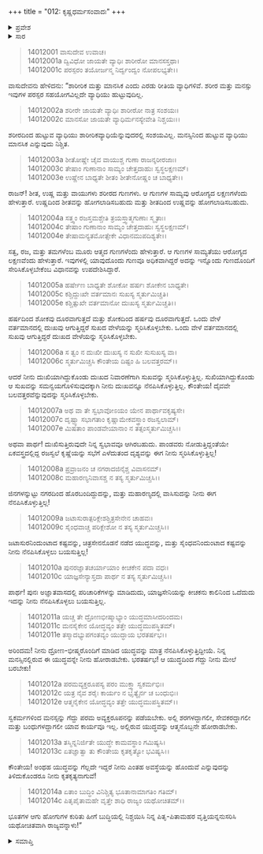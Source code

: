 +++
title = "012: ಕೃಷ್ಣಧರ್ಮಸಂವಾದಃ"
+++

<details><summary>ಪ್ರವೇಶ</summary>


।।   ಓಂ ಓಂ ನಮೋ ನಾರಾಯಣಾಯ।।   ಶ್ರೀ ವೇದವ್ಯಾಸಾಯ ನಮಃ ।।

ಶ್ರೀ ಕೃಷ್ಣದ್ವೈಪಾಯನ ವೇದವ್ಯಾಸ ವಿರಚಿತ  

**ಶ್ರೀ ಮಹಾಭಾರತ**

**ಅಶ್ವಮೇಧಿಕ ಪರ್ವ**

**ಅಶ್ವಮೇಧಿಕ ಪರ್ವ**

**ಅಧ್ಯಾಯ 12**


</details>

<details><summary>ಸಾರ</summary>

ತನ್ನೊಳಗಿರುವ ಮಾನಸಿಕ ಯುದ್ಧವನ್ನು ಗೆಲ್ಲಬೇಕೆಂದು ಯುಧಿಷ್ಠಿರನಿಗೆ ಕೃಷ್ಣನು ಹೇಳಿದುದು (1-14).


</details>




> 14012001 ವಾಸುದೇವ ಉವಾಚ।  
14012001a ದ್ವಿವಿಧೋ ಜಾಯತೇ ವ್ಯಾಧಿಃ ಶಾರೀರೋ ಮಾನಸಸ್ತಥಾ।  
14012001c ಪರಸ್ಪರಂ ತಯೋರ್ಜನ್ಮ ನಿರ್ದ್ವಂದ್ವಂ ನೋಪಲಭ್ಯತೇ।।

ವಾಸುದೇವನು ಹೇಳಿದನು: “ಶಾರೀರಿಕ ಮತ್ತು ಮಾನಸಿಕ ಎಂದು ಎರಡು ರೀತಿಯ ವ್ಯಾಧಿಗಳಿವೆ. ಶರೀರ ಮತ್ತು ಮನಸ್ಸು ಇವುಗಳ ಪರಸ್ಪರ ಸಹಯೋಗವಿಲ್ಲದೇ ವ್ಯಾಧಿಯು ಹುಟ್ಟುವುದಿಲ್ಲ.

> 14012002a ಶರೀರೇ ಜಾಯತೇ ವ್ಯಾಧಿಃ ಶಾರೀರೋ ನಾತ್ರ ಸಂಶಯಃ।  
14012002c ಮಾನಸೋ ಜಾಯತೇ ವ್ಯಾಧಿರ್ಮನಸ್ಯೇವೇತಿ ನಿಶ್ಚಯಃ।।

ಶರೀರದಿಂದ ಹುಟ್ಟುವ ವ್ಯಾಧಿಯು ಶಾರೀರಿಕವ್ಯಾಧಿಯೆನ್ನುವುದರಲ್ಲಿ ಸಂಶಯವಿಲ್ಲ. ಮನಸ್ಸಿನಿಂದ ಹುಟ್ಟುವ ವ್ಯಾಧಿಯು ಮಾನಸಿಕ ಎನ್ನುವುದು ನಿಶ್ಚಿತ.

> 14012003a ಶೀತೋಷ್ಣೇ ಚೈವ ವಾಯುಶ್ಚ ಗುಣಾ ರಾಜನ್ಶರೀರಜಾಃ।  
14012003c ತೇಷಾಂ ಗುಣಾನಾಂ ಸಾಮ್ಯಂ ಚೇತ್ತದಾಹುಃ ಸ್ವಸ್ಥಲಕ್ಷಣಮ್।  
14012003e ಉಷ್ಣೇನ ಬಾಧ್ಯತೇ ಶೀತಂ ಶೀತೇನೋಷ್ಣಂ ಚ ಬಾಧ್ಯತೇ।।

ರಾಜನ್! ಶೀತ, ಉಷ್ಣ ಮತ್ತು ವಾಯುಗಳು ಶರೀರದ ಗುಣಗಳು. ಆ ಗುಣಗಳ ಸಾಮ್ಯವು ಆರೋಗ್ಯದ ಲಕ್ಷಣಗಳೆಂದು ಹೇಳುತ್ತಾರೆ. ಉಷ್ಣದಿಂದ ಶೀತವನ್ನು ಹೋಗಲಾಡಿಸಬಹುದು ಮತ್ತು ಶೀತದಿಂದ ಉಷ್ಣವನ್ನು ಹೋಗಲಾಡಿಸಬಹುದು.

> 14012004a ಸತ್ತ್ವಂ ರಜಸ್ತಮಶ್ಚೇತಿ ತ್ರಯಸ್ತ್ವಾತ್ಮಗುಣಾಃ ಸ್ಮೃತಾಃ।  
14012004c ತೇಷಾಂ ಗುಣಾನಾಂ ಸಾಮ್ಯಂ ಚೇತ್ತದಾಹುಃ ಸ್ವಸ್ಥಲಕ್ಷಣಮ್।  
14012004e ತೇಷಾಮನ್ಯತಮೋತ್ಸೇಕೇ ವಿಧಾನಮುಪದಿಶ್ಯತೇ।।

ಸತ್ವ, ರಜ, ಮತ್ತು ತಮಗಳೆಂಬ ಮೂರು ಆತ್ಮದ ಗುಣಗಳೆಂದು ಹೇಳುತ್ತಾರೆ. ಆ ಗುಣಗಳ ಸಾಮ್ಯತೆಯು ಆರೋಗ್ಯದ ಲಕ್ಷಣವೆಂದು ಹೇಳುತ್ತಾರೆ. ಇವುಗಳಲ್ಲಿ ಯಾವುದೊಂದು ಗುಣವೂ ಅಧಿಕವಾಗಿದ್ದರೆ ಅದನ್ನು ಇನ್ನೊಂದು ಗುಣದೊಂದಿಗೆ ಸೇರಿಸಿಕೊಳ್ಳಬೇಕೆಂಬ ವಿಧಾನವನ್ನು ಉಪದೇಶಿಸಿದ್ದಾರೆ.

> 14012005a ಹರ್ಷೇಣ ಬಾಧ್ಯತೇ ಶೋಕೋ ಹರ್ಷಃ ಶೋಕೇನ ಬಾಧ್ಯತೇ।  
14012005c ಕಶ್ಚಿದ್ದುಃಖೇ ವರ್ತಮಾನಃ ಸುಖಸ್ಯ ಸ್ಮರ್ತುಮಿಚ್ಚತಿ।  
14012005e ಕಶ್ಚಿತ್ಸುಖೇ ವರ್ತಮಾನೋ ದುಃಖಸ್ಯ ಸ್ಮರ್ತುಮಿಚ್ಚತಿ।।

ಹರ್ಷದಿಂದ ಶೋಕವು ದೂರವಾಗುತ್ತದೆ ಮತ್ತು ಶೋಕದಿಂದ ಹರ್ಷವು ದೂರವಾಗುತ್ತದೆ. ಒಂದು ವೇಳೆ ವರ್ತಮಾನದಲ್ಲಿ ದುಃಖವು ಆಗುತ್ತಿದ್ದರೆ ಸುಖದ ವೇಳೆಯನ್ನು ಸ್ಮರಿಸಿಕೊಳ್ಳಬೇಕು. ಒಂದು ವೇಳೆ ವರ್ತಮಾನದಲ್ಲಿ ಸುಖವು ಆಗುತ್ತಿದ್ದರೆ ದುಃಖದ ವೇಳೆಯನ್ನು ಸ್ಮರಿಸಿಕೊಳ್ಳಬೇಕು.

> 14012006a ಸ ತ್ವಂ ನ ದುಃಖೀ ದುಃಖಸ್ಯ ನ ಸುಖೀ ಸುಸುಖಸ್ಯ ವಾ।  
14012006c ಸ್ಮರ್ತುಮಿಚ್ಚಸಿ ಕೌಂತೇಯ ದಿಷ್ಟಂ ಹಿ ಬಲವತ್ತರಮ್।।

ಆದರೆ ನೀನು ದುಃಖಿಯಾಗಿದ್ದುಕೊಂಡು ದುಃಖದ ನಿವಾರಣೆಗಾಗಿ ಸುಖವನ್ನು ಸ್ಮರಿಸಿಕೊಳ್ಳುತ್ತಿಲ್ಲ. ಸುಖಿಯಾಗಿದ್ದುಕೊಂಡು ಆ ಸುಖವನ್ನು ಸಮನ್ವಯಗೊಳಿಸುವುದಕ್ಕಾಗಿ ನೀನು ದುಃಖವನ್ನೂ ನೆನಪಿಸಿಕೊಳ್ಳುತ್ತಿಲ್ಲ. ಕೌಂತೇಯ! ದೈವವೇ ಬಲವತ್ತರವೆನ್ನುವುದನ್ನು ಸ್ಮರಿಸಿಕೊಳ್ಳಬೇಕು.

> 14012007a ಅಥ ವಾ ತೇ ಸ್ವಭಾವೋಽಯಂ ಯೇನ ಪಾರ್ಥಾವಕೃಷ್ಯಸೇ।  
14012007c ದೃಷ್ಟ್ವಾ ಸಭಾಗತಾಂ ಕೃಷ್ಣಾಮೇಕವಸ್ತ್ರಾಂ ರಜಸ್ವಲಾಮ್।  
14012007e ಮಿಷತಾಂ ಪಾಂಡವೇಯಾನಾಂ ನ ತತ್ಸಂಸ್ಮರ್ತುಮಿಚ್ಚಸಿ।।

ಅಥವಾ ಪಾರ್ಥ! ದುಃಖಿಸುತ್ತಿರುವುದೇ ನಿನ್ನ ಸ್ವಭಾವವೂ ಆಗಿರಬಹುದು. ಪಾಂಡವರು ನೋಡುತ್ತಿದ್ದಂತೆಯೇ ಏಕವಸ್ತ್ರದಲ್ಲಿದ್ದ ರಜಸ್ವಲೆ ಕೃಷ್ಣೆಯನ್ನು ಸಭೆಗೆ ಎಳೆದುತಂದ ದೃಶ್ಯವನ್ನು ಈಗ ನೀನು ಸ್ಮರಿಸಿಕೊಳ್ಳುತ್ತಿಲ್ಲ!

> 14012008a ಪ್ರವ್ರಾಜನಂ ಚ ನಗರಾದಜಿನೈಶ್ಚ ವಿವಾಸನಮ್।  
14012008c ಮಹಾರಣ್ಯನಿವಾಸಶ್ಚ ನ ತಸ್ಯ ಸ್ಮರ್ತುಮಿಚ್ಚಸಿ।।

ಜಿನಗಳನ್ನುಟ್ಟು ನಗರದಿಂದ ಹೊರಬಂದಿದ್ದುದನ್ನು, ಮತ್ತು ಮಹಾರಣ್ಯದಲ್ಲಿ ವಾಸಿಸುದನ್ನು ನೀನು ಈಗ ನೆನಪಿಸಿಕೊಳ್ಳುತ್ತಿಲ್ಲ!

> 14012009a ಜಟಾಸುರಾತ್ಪರಿಕ್ಲೇಶಶ್ಚಿತ್ರಸೇನೇನ ಚಾಹವಃ।  
14012009c ಸೈಂಧವಾಚ್ಚ ಪರಿಕ್ಲೇಶೋ ನ ತಸ್ಯ ಸ್ಮರ್ತುಮಿಚ್ಚಸಿ।।

ಜಟಾಸುರನಿಂದುಂಟಾದ ಕಷ್ಟವನ್ನು, ಚಿತ್ರಸೇನನೊಡನೆ ನಡೆದ ಯುದ್ಧವನ್ನು, ಮತ್ತು ಸೈಂಧವನಿಂದುಂಟಾದ ಕಷ್ಟವನ್ನು ನೀನು ನೆನಪಿಸಿಕೊಳ್ಳಲು ಬಯಸುತ್ತಿಲ್ಲ!

> 14012010a ಪುನರಜ್ಞಾತಚರ್ಯಾಯಾಂ ಕೀಚಕೇನ ಪದಾ ವಧಃ।  
14012010c ಯಾಜ್ಞಸೇನ್ಯಾಸ್ತದಾ ಪಾರ್ಥ ನ ತಸ್ಯ ಸ್ಮರ್ತುಮಿಚ್ಚಸಿ।।

ಪಾರ್ಥ! ಪುನಃ ಅಜ್ಞಾತವಾಸದಲ್ಲಿ ಪರಿಚಾರಿಕೆಗಳನ್ನು ಮಾಡಿದುದು, ಯಾಜ್ಞಸೇನಿಯನ್ನು ಕೀಚಕನು ಕಾಲಿನಿಂದ ಒದೆದುದು ಇದನ್ನು ನೀನು ನೆನಪಿಸಿಕೊಳ್ಳಲು ಬಯಸುತ್ತಿಲ್ಲ.

> 14012011a ಯಚ್ಚ ತೇ ದ್ರೋಣಭೀಷ್ಮಾಭ್ಯಾಂ ಯುದ್ಧಮಾಸೀದರಿಂದಮ।  
14012011c ಮನಸೈಕೇನ ಯೋದ್ಧವ್ಯಂ ತತ್ತೇ ಯುದ್ಧಮುಪಸ್ಥಿತಮ್।  
14012011e ತಸ್ಮಾದಭ್ಯುಪಗಂತವ್ಯಂ ಯುದ್ಧಾಯ ಭರತರ್ಷಭ।।

ಅರಿಂದಮ! ನೀನು ದ್ರೋಣ-ಭೀಷ್ಮರೊಂದಿಗೆ ಮಾಡಿದ ಯುದ್ಧವನ್ನು ಮಾತ್ರ ನೆನಪಿಸಿಕೊಳ್ಳುತ್ತಿದ್ದೀಯೆ. ನಿನ್ನ ಮನಸ್ಸಿನಲ್ಲಿರುವ ಈ ಯುದ್ಧವನ್ನೇ ನೀನು ಹೋರಾಡಬೇಕು. ಭರತರ್ಷಭ! ಆ ಯುದ್ಧದಿಂದ ಗೆದ್ದು ನೀನು ಮೇಲೆ ಬರಬೇಕು!

> 14012012a ಪರಮವ್ಯಕ್ತರೂಪಸ್ಯ ಪರಂ ಮುಕ್ತ್ವಾ ಸ್ವಕರ್ಮಭಿಃ।  
14012012c ಯತ್ರ ನೈವ ಶರೈಃ ಕಾರ್ಯಂ ನ ಭೃತ್ಯೈರ್ನ ಚ ಬಂಧುಭಿಃ।  
14012012e ಆತ್ಮನೈಕೇನ ಯೋದ್ಧವ್ಯಂ ತತ್ತೇ ಯುದ್ಧಮುಪಸ್ಥಿತಮ್।।

ಸ್ವಕರ್ಮಗಳಿಂದ ಮನಸ್ಸನ್ನು ಗೆದ್ದು ಪರಮ ಅವ್ಯಕ್ತರೂಪನನ್ನು ಪಡೆಯಬೇಕು. ಅಲ್ಲಿ ಶರಗಳದ್ದಾಗಲೀ, ಸೇವಕರದ್ದಾಗಲೀ ಮತ್ತು ಬಂಧುಗಳದ್ದಾಗಲೀ ಯಾವ ಕಾರ್ಯವೂ ಇಲ್ಲ. ಅಲ್ಲಿರುವ ಯುದ್ಧವನ್ನು ಆತ್ಮನೊಬ್ಬನೇ ಹೋರಾಡಬೇಕು.

> 14012013a ತಸ್ಮಿನ್ನನಿರ್ಜಿತೇ ಯುದ್ಧೇ ಕಾಮವಸ್ಥಾಂ ಗಮಿಷ್ಯಸಿ।  
14012013c ಏತಜ್ಞಾತ್ವಾ ತು ಕೌಂತೇಯ ಕೃತಕೃತ್ಯೋ ಭವಿಷ್ಯಸಿ।।

ಕೌಂತೇಯ! ಅಂಥಹ ಯುದ್ಧವನ್ನು ಗೆಲ್ಲದೇ ಇದ್ದರೆ ನೀನು ಎಂತಹ ಅವಸ್ಥೆಯನ್ನು ಹೊಂದುವೆ ಎನ್ನುವುದನ್ನು ತಿಳಿದುಕೊಂಡರೂ ನೀನು ಕೃತಕೃತ್ಯನಾಗುವೆ!

> 14012014a ಏತಾಂ ಬುದ್ಧಿಂ ವಿನಿಶ್ಚಿತ್ಯ ಭೂತಾನಾಮಾಗತಿಂ ಗತಿಮ್।  
14012014c ಪಿತೃಪೈತಾಮಹೇ ವೃತ್ತೇ ಶಾಧಿ ರಾಜ್ಯಂ ಯಥೋಚಿತಮ್।।

ಭೂತಗಳ ಆಗು ಹೋಗುಗಳ ಕುರಿತು ಹೀಗೆ ಬುದ್ಧಿಯಲ್ಲಿ ನಿಶ್ಚಯಿಸಿ ನಿನ್ನ ಪಿತೃ-ಪಿತಾಮಹರ ವೃತ್ತಿಯನ್ನನುಸರಿಸಿ ಯಥೋಚಿತವಾಗಿ ರಾಜ್ಯವನ್ನಾಳು!”




<details><summary>ಸಮಾಪ್ತಿ</summary>



ಇತಿ ಶ್ರೀಮಹಾಭಾರತೇ ಅಶ್ವಮೇಧಿಕಪರ್ವಣಿ ಕೃಷ್ಣಧರ್ಮಸಂವಾದೇ ದ್ವಾದಶೋಽಧ್ಯಾಯಃ।।  
ಇದು ಶ್ರೀಮಹಾಭಾರತದಲ್ಲಿ ಅಶ್ವಮೇಧಿಕಪರ್ವದಲ್ಲಿ ಕೃಷ್ಣಧರ್ಮಸಂವಾದ ಎನ್ನುವ ಹನ್ನೆರಡನೇ ಅಧ್ಯಾಯವು.



</details>



